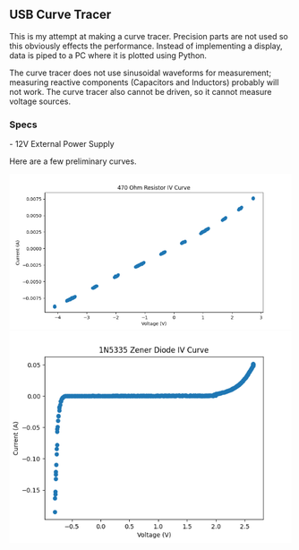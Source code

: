 <h2> USB Curve Tracer </h2>
This is my attempt at making a curve tracer. Precision parts are not used so this obviously effects the performance. 
Instead of implementing a display, data is piped to a PC where it is plotted using Python. 

The curve tracer does not use sinusoidal waveforms for measurement; measuring reactive components 
(Capacitors and Inductors) probably will not work. The curve tracer also cannot be driven, so it 
cannot measure voltage sources. 

<h3> Specs </h3>
- 12V External Power Supply

Here are a few preliminary curves.

![Resistor Plot](./resistor_plot.png)
![Zener Diode Plot](./zener_diode_plot.png)